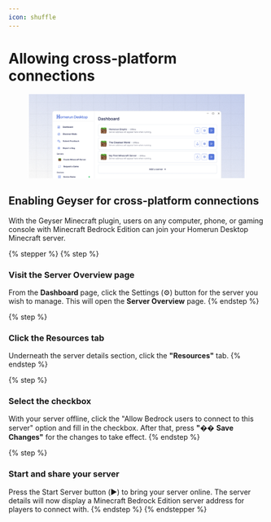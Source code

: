 ```yaml
---
icon: shuffle
---
```


# Allowing cross-platform connections



<figure><img src="../.gitbook/assets/bettershadows.png" alt=""><figcaption></figcaption></figure>

## Enabling Geyser for cross-platform connections

With the Geyser Minecraft plugin, users on any computer, phone, or gaming console with Minecraft Bedrock Edition can join your Homerun Desktop Minecraft server.

{% stepper %}
{% step %}
### Visit the Server Overview page

From the **Dashboard** page, click the Settings (⚙️) button for the server you wish to manage. This will open the **Server Overview** page.
{% endstep %}

{% step %}
### Click the Resources tab

Underneath the server details section, click the **"Resources"** tab.
{% endstep %}

{% step %}
### Select the checkbox

With your server offline, click the "Allow Bedrock users to connect to this server" option and fill in the checkbox. After that, press **"**&#xD83D;� **Save Changes"** for the changes to take effect.
{% endstep %}

{% step %}
### Start and share your server

Press the Start Server button (▶️) to bring your server online. The server details will now display a Minecraft Bedrock Edition server address for players to connect with.
{% endstep %}
{% endstepper %}
